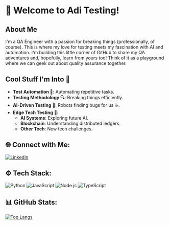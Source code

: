 # 👋 Welcome to Adi Testing!

## About Me
I'm a QA Engineer with a passion for breaking things (professionally, of course). This is where my love for testing meets my fascination with AI and automation. 
I'm building this little corner of GitHub to share my QA adventures and, hopefully, learn from yours too! Think of it as a playground where we can geek out about quality assurance together.

## Cool Stuff I'm Into 🌟

- **Test Automation 🤖**: Automating repetitive tasks.
- **Testing Methodology 🔍**: Breaking things efficiently.
- **AI-Driven Testing 🧠**: Robots finding bugs for us ☕.
- **Edge Tech Testing 🚀**:
  - **AI Systems**: Exploring future AI.
  - **Blockchain**: Understanding distributed ledgers.
  - **Other Tech**: New tech challenges.

## 🌐 Connect with Me:
[![LinkedIn](https://img.shields.io/badge/LinkedIn-%230077B5.svg?style=for-the-badge&logo=linkedin&logoColor=white)](https://www.linkedin.com/in/aditya-sanjaya/)

## ⚙️ Tech Stack:
![Python](https://img.shields.io/badge/Python-3776AB?style=for-the-badge&logo=python&logoColor=white)
![JavaScript](https://img.shields.io/badge/JavaScript-F7DF1E?style=for-the-badge&logo=javascript&logoColor=black)
![Node.js](https://img.shields.io/badge/Node.js-43853D?style=for-the-badge&logo=node.js&logoColor=white)
![TypeScript](https://img.shields.io/badge/TypeScript-3178C6?style=for-the-badge&logo=typescript&logoColor=white)

## 📊 GitHub Stats:
[![Top Langs](https://github-readme-stats.vercel.app/api/top-langs/?username=adi-testing&layout=compact&theme=transparent)](https://github.com/anuraghazra/github-readme-stats)

